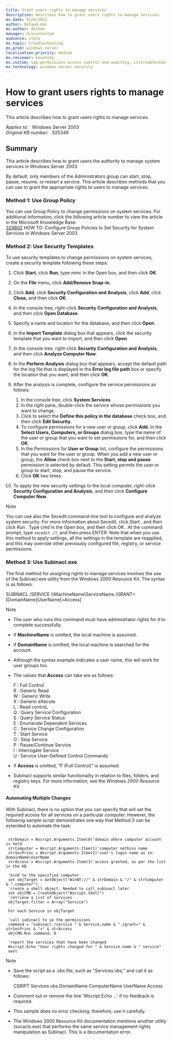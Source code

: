 ```yaml
---
title: Grant users rights to manage services
description: Describes how to grant users rights to manage services.
ms.date: 9/24/2021
author: Deland-Han
ms.author: delhan
manager: dcscontentpm
audience: itpro
ms.topic: troubleshooting
ms.prod: windows-server
localization_priority: medium
ms.reviewer: kaushika
ms.custom: sap:permissions-access-control-and-auditing, csstroubleshoot
ms.technology: windows-server-security
---
```

# How to grant users rights to manage services  

This article describes how to grant users rights to manage services.

_Applies to:_ &nbsp; Windows Server 2003  
_Original KB number:_ &nbsp; 325349

## Summary

This article describes how to grant users the authority to manage system services in Windows Server 2003.

By default, only members of the Administrators group can start, stop, pause, resume, or restart a service. This article describes methods that you can use to grant the appropriate rights to users to manage services.

### Method 1: Use Group Policy

You can use Group Policy to change permissions on system services. For additional information, click the following article number to view the article in the Microsoft Knowledge Base:  
 [324802](https://support.microsoft.com/help/324802) HOW TO: Configure Group Policies to Set Security for System Services in Windows Server 2003  

### Method 2: Use Security Templates

To use security templates to change permissions on system services, create a security template following these steps:

1. Click **Start**, click **Run**, type *mmc* in the Open box, and then click **OK**.
2. On the **File** menu, click **Add/Remove Snap-in**.
3. Click **Add**, click **Security Configuration and Analysis**, click **Add**, click **Close**, and then click **OK**.
4. In the console tree, right-click **Security Configuration and Analysis**, and then click **Open Database**.
5. Specify a name and location for the database, and then click **Open**.
6. In the **Import Template** dialog box that appears, click the security template that you want to import, and then click **Open**.
7. In the console tree, right-click **Security Configuration and Analysis**, and then click **Analyze Computer Now**.
8. In the **Perform Analysis** dialog box that appears, accept the default path for the log file that is displayed in the **Error log file path** box or specify the location that you want, and then click **OK**.
9. After the analysis is complete, configure the service permissions as follows:  

    1. In the console tree, click **System Services**.
    2. In the right pane, double-click the service whose permissions you want to change.
    3. Click to select the **Define this policy in the database** check box, and then click **Edit Security**.
    4. To configure permissions for a new user or group, click **Add**. In the **Select Users, Computers, or Groups** dialog box, type the name of the user or group that you want to set permissions for, and then click **OK**.
    5. In the Permissions for **User or Group** list, configure the permissions that you want for the user or group. When you add a new user or group, the **Allow** check box next to the **Start, stop and pause** permission is selected by default. This setting permits the user or group to start, stop, and pause the service.
    6. Click **OK** two times.  

10. To apply the new security settings to the local computer, right-click
 **Security Configuration and Analysis**, and then click **Configure Computer Now**.  

>[!NOTE]
> You can use also the Secedit command-line tool to configure and analyze system security. For more information about Secedit, click Start , and then click Run . Type cmd in the Open box, and then click OK . At the command prompt, type `secedit /?`, and then press ENTER. Note that when you use this method to apply settings, all the settings in the template are reapplied, and this may override other previously configured file, registry, or service permissions.

### Method 3: Use Subinacl.exe

The final method for assigning rights to manage services involves the use of the Subinacl.exe utility from the Windows 2000 Resource Kit. The syntax is as follows:

SUBINACL /SERVICE \\\MachineName\ServiceName /GRANT=[DomainName\]UserName[=Access]

>[!Note]
>
>- The user who runs this command must have administrator rights for it to complete successfully.  
>- If **MachineName** is omitted, the local machine is assumed.  
>- If **DomainName** is omitted, the local machine is searched for the account.
>- Although the syntax example indicates a user name, this will work for user groups too.
>- The values that **Access** can take are as follows:  
>
>     F : Full Control  
     R : Generic Read  
     W : Generic Write  
     X : Generic eXecute  
     L : Read controL  
     Q : Query Service Configuration  
     S : Query Service Status  
     E : Enumerate Dependent Services  
     C : Service Change Configuration  
     T : Start Service  
     O : Stop Service  
     P : Pause/Continue Service  
     I : Interrogate Service  
     U : Service User-Defined Control Commands  
>
>- If **Access** is omitted, "F (Full Control)" is assumed.
>- Subinacl supports similar functionality in relation to files, folders, and registry keys. For more information, see the *Windows 2000 Resource Kit*.

#### Automating Multiple Changes

With Subinacl, there is no option that you can specify that will set the required access for all services on a particular computer. However, the following sample script demonstrates one way that Method 3 can be extended to automate the task:

```vbscript

 strDomain = Wscript.Arguments.Item(0)'domain where computer account is held
 strComputer = Wscript.Arguments.Item(1)'computer netbios name
 strSecPrinc = Wscript.Arguments.Item(2)'user's login name as in: DomainName\UserName
 strAccess = Wscript.Arguments.Item(3)'access granted, as per the list in the KB

 'bind to the specified computer
 set objTarget = GetObject("WinNT://" & strDomain & "/" & strComputer & ",computer")  
 'create a shell object. Needed to call subinacl later  
 set objCMD = CreateObject("Wscript.Shell")  
 'retrieve a list of services
 objTarget.filter = Array("Service")

 For each Service in objTarget

 'call subinacl to se the permissions
 command = "subinacl /service " & Service.name & " /grant=" & strSecPrinc & "=" & strAccess
 objCMD.Run command, 0

 'report the services that have been changed
 Wscript.Echo "User rights changed for " & Service.name & " service"
 next

```

>[!Note]
>
>- Save the script as a .vbs file, such as "Services.vbs," and call it as follows:
>
>      CSRIPT Services.vbs DomainName ComputerName UserName Access
>- Comment out or remove the line 'Wscript.Echo ...' if no feedback is required.
>- This sample does no error checking; therefore, use it carefully.
>- The Windows 2000 Resource Kit documentation mentions another utility (svcacls.exe) that performs the same service management rights manipulation as Subinacl. This is a documentation error.
